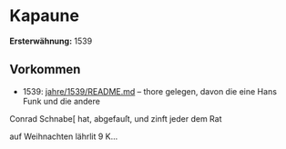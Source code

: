 # Kapaune

**Ersterwähnung:** 1539

## Vorkommen
- 1539: [jahre/1539/README.md](../jahre/1539/README.md) – thore gelegen, davon die eine Hans Funk und die andere

Conrad Schnabe[ hat, abgefauſt, und zinft jeder dem Rat

auf Weihnachten lährlit 9 K...
